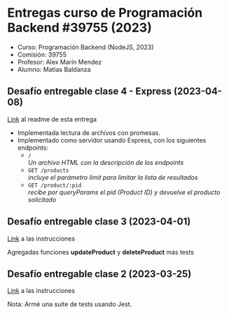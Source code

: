 # Entregas curso de Programación Backend #39755 (2023)

- Curso: Programación Backend (NodeJS, 2023)
- Comisión: 39755
- Profesor: Alex Marín Mendez
- Alumno: Matias Baldanza

## Desafío entregable clase 4 - Express (2023-04-08)

[Link](./desafio-clase-4-express/README-desafio-clase-4-express.md) al readme de esta entrega

- Implementada lectura de archivos con promesas.
- Implementado como servidor usando Express, con los siguientes endpoints:
  - `/` <br/>
    _Un archivo HTML con la descripción de los endpoints_
  - `GET /products` <br/>
    _incluye el parámetro limit para limitar la lista de resultados_
  - `GET /product/:pid` <br/>
    _recibe por queryParams el pid (Product ID) y devuelve el producto solicitado_

## Desafío entregable clase 3 (2023-04-01)

[Link](./desafio-clase-3-manejo-archivos/desafio-clase-3.md) a las instrucciones

Agregadas funciones **updateProduct** y **deleteProduct** más tests

## Desafío entregable clase 2 (2023-03-25)

[Link](./desafio-clase-2/desafio-clase-2.md) a las instrucciones

Nota: Armé una suite de tests usando Jest.
